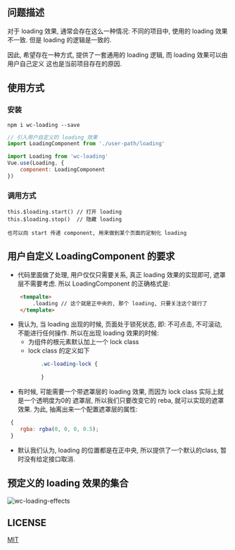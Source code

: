 ## 问题描述
对于 loading 效果, 通常会存在这么一种情况:
不同的项目中, 使用的 loading 效果不一致. 但是 loading 的逻辑是一致的.

因此, 希望存在一种方式, 提供了一套通用的 loading 逻辑, 而 loading 效果可以由用户自己定义
这也是当前项目存在的原因.

## 使用方式
### 安装
```shell
npm i wc-loading --save
```
```javascript
// 引入用户自定义的 loading 效果
import LoadingComponent from './user-path/loading'

import Loading from 'wc-loading'
Vue.use(Loading, {
	component: LoadingComponent
})
```
### 调用方式
```javasript
this.$loading.start() // 打开 loading
this.$loading.stop()  // 隐藏 loading

也可以向 start 传递 component, 用来做到某个页面的定制化 loading

```

## 用户自定义 LoadingComponent 的要求
* 代码里面做了处理, 用户仅仅只需要关系, 真正 loading 效果的实现即可, 遮罩层不需要考虑.
所以 LoadingComponent 的正确格式是:
```html
	<tempalte>
		.loading // 这个就是正中央的, 那个 loading, 只要关注这个就行了
	</template>
```

* 我认为, 当 loading 出现的时候, 页面处于锁死状态, 即: 不可点击, 不可滚动, 不能进行任何操作.
所以在出现 loading 效果的时候:
	* 为组件的根元素默认加上一个 lock class
	* lock class 的定义如下
		```css
			.wc-loading-lock {
				
			}
		```
* 有时候, 可能需要一个带遮罩层的 loading 效果, 而因为 lock class 实际上就是一个透明度为0的
遮罩层, 所以我们只要改变它的 reba, 就可以实现的遮罩效果. 为此, 抽离出来一个配置遮罩层的属性:
```javascript
 {
 	rgba: rgba(0, 0, 0, 0.5);
 }
```


* 默认我们认为, loading 的位置都是在正中央, 所以提供了一个默认的class, 暂时没有给定接口取消.



## 预定义的 loading 效果的集合
![wc-loading-effects](https://opensource.org/licenses/MIT)

## LICENSE
[MIT](https://opensource.org/licenses/MIT)